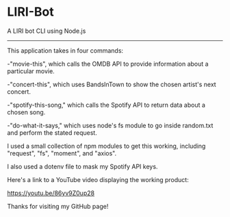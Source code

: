 # LIRI-Bot
A LIRI bot CLI using Node.js

---

This application takes in four commands:

-"movie-this", which calls the OMDB API to provide information about a particular movie.

-"concert-this", which uses BandsInTown to show the chosen artist's next concert.

-"spotify-this-song," which calls the Spotify API to return data about a chosen song.

-"do-what-it-says," which uses node's fs module to go inside random.txt and perform the stated request.



I used a small collection of npm modules to get this working, including "request", "fs", "moment", and "axios".

I also used a dotenv file to mask my Spotify API keys.

Here's a link to a YouTube video displaying the working product:

https://youtu.be/86yv9Z0up28

Thanks for visiting my GitHub page!
